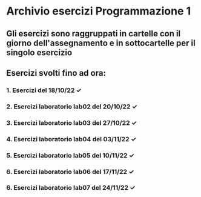 # Archivio esercizi Programmazione 1

## Gli esercizi sono raggruppati in cartelle con il giorno dell'assegnamento e in sottocartelle per il singolo esercizio

## Esercizi svolti fino ad ora:

### 1. Esercizi del 18/10/22 ✓
### 2. Esercizi laboratorio lab02 del 20/10/22 ✓
### 3. Esercizi laboratorio lab03 del 27/10/22 ✓
### 4. Esercizi laboratorio lab04 del 03/11/22 ✓
### 5. Esercizi laboratorio lab05 del 10/11/22 ✓
### 6. Esercizi laboratorio lab06 del 17/11/22 ✓
### 6. Esercizi laboratorio lab07 del 24/11/22 ✓
